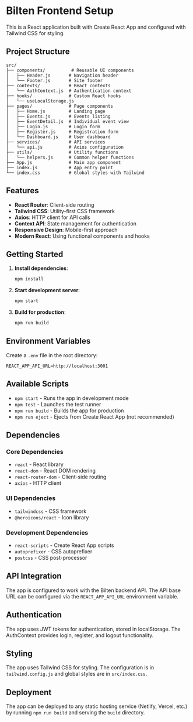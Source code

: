 # Bilten Frontend Setup

This is a React application built with Create React App and configured with Tailwind CSS for styling.

## Project Structure

```
src/
├── components/          # Reusable UI components
│   ├── Header.js       # Navigation header
│   └── Footer.js       # Site footer
├── contexts/           # React contexts
│   └── AuthContext.js  # Authentication context
├── hooks/              # Custom React hooks
│   └── useLocalStorage.js
├── pages/              # Page components
│   ├── Home.js         # Landing page
│   ├── Events.js       # Events listing
│   ├── EventDetail.js  # Individual event view
│   ├── Login.js        # Login form
│   ├── Register.js     # Registration form
│   └── Dashboard.js    # User dashboard
├── services/           # API services
│   └── api.js          # Axios configuration
├── utils/              # Utility functions
│   └── helpers.js      # Common helper functions
├── App.js              # Main app component
├── index.js            # App entry point
└── index.css           # Global styles with Tailwind
```

## Features

- **React Router**: Client-side routing
- **Tailwind CSS**: Utility-first CSS framework
- **Axios**: HTTP client for API calls
- **Context API**: State management for authentication
- **Responsive Design**: Mobile-first approach
- **Modern React**: Using functional components and hooks

## Getting Started

1. **Install dependencies**:
   ```bash
   npm install
   ```

2. **Start development server**:
   ```bash
   npm start
   ```

3. **Build for production**:
   ```bash
   npm run build
   ```

## Environment Variables

Create a `.env` file in the root directory:

```env
REACT_APP_API_URL=http://localhost:3001
```

## Available Scripts

- `npm start` - Runs the app in development mode
- `npm test` - Launches the test runner
- `npm run build` - Builds the app for production
- `npm run eject` - Ejects from Create React App (not recommended)

## Dependencies

### Core Dependencies
- `react` - React library
- `react-dom` - React DOM rendering
- `react-router-dom` - Client-side routing
- `axios` - HTTP client

### UI Dependencies
- `tailwindcss` - CSS framework
- `@heroicons/react` - Icon library

### Development Dependencies
- `react-scripts` - Create React App scripts
- `autoprefixer` - CSS autoprefixer
- `postcss` - CSS post-processor

## API Integration

The app is configured to work with the Bilten backend API. The API base URL can be configured via the `REACT_APP_API_URL` environment variable.

## Authentication

The app uses JWT tokens for authentication, stored in localStorage. The AuthContext provides login, register, and logout functionality.

## Styling

The app uses Tailwind CSS for styling. The configuration is in `tailwind.config.js` and global styles are in `src/index.css`.

## Deployment

The app can be deployed to any static hosting service (Netlify, Vercel, etc.) by running `npm run build` and serving the `build` directory.
